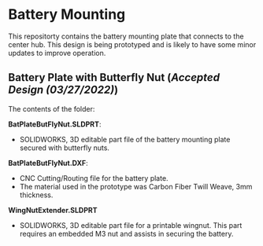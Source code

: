 # Battery Mounting
This repositorty contains the battery mounting plate that connects to the center hub. This design is being prototyped and is likely to have some minor updates to improve operation.

## Battery Plate with Butterfly Nut (*Accepted Design (03/27/2022)*)
The contents of the folder:

**BatPlateButFlyNut.SLDPRT**:
- SOLIDWORKS, 3D editable part file of the battery mounting plate secured with butterfly nuts.

**BatPlateButFlyNut.DXF**:
- CNC Cutting/Routing file for the battery plate.
- The material used in the prototype was Carbon Fiber Twill Weave, 3mm thickness.

**WingNutExtender.SLDPRT**
- SOLIDWORKS, 3D editable part file for a printable wingnut. This part requires an embedded M3 nut and assists in securing the battery.
